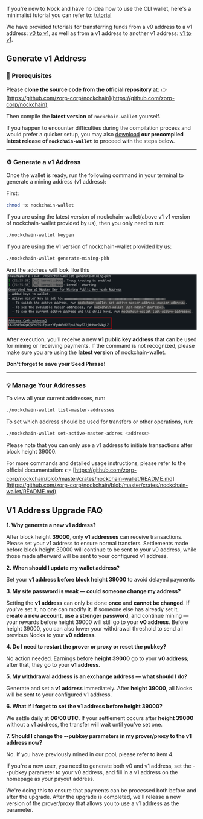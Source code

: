 
If you're new to Nock and have no idea how to use the CLI wallet, here's a minimalist tutorial you can refer to: [tutorial](./cli-wallet.md)

We have provided tutorials for transferring funds from a v0 address to a v1 address: [v0 to v1](./v0-v1.md), as well as from a v1 address to another v1 address: [v1 to v1](./v1-v1.md).


## Generate v1 Address

### 🧩 Prerequisites

Please **clone the source code from the official repository** at:
👉 [https://github.com/zorp-corp/nockchain](https://github.com/zorp-corp/nockchain)

Then compile the **latest version** of `nockchain-wallet` yourself.

If you happen to encounter difficulties during the compilation process and would prefer a quicker setup, you may also [download](https://github.com/GoldenMinerNetwork/nockchain-wallet/releases) **our precompiled latest release of `nockchain-wallet`** to proceed with the steps below.

---

### ⚙️ Generate a v1 Address

Once the wallet is ready, run the following command in your terminal to generate a mining address (v1 address):

First:
```bash
chmod +x nockchain-wallet
```

If you are using the latest version of nockchain-wallet(above v1 v1 version of nockchain-wallet provided by us), then you only need to run:
```bash
./nockchain-wallet keygen
```

If you are using the v1 version of nockchain-wallet provided by us:
```bash
./nockchain-wallet generate-mining-pkh
```

And the address will look like this
![v1-address](./v1-address.png)

After execution, you'll receive a new **v1 public key address** that can be used for mining or receiving payments.
If the command is not recognized, please make sure you are using the **latest version** of nockchain-wallet.

**Don't forget to save your Seed Phrase!**

---

### 💡 Manage Your Addresses

To view all your current addresses, run:

```bash
./nockchain-wallet list-master-addresses
```

To set which address should be used for transfers or other operations, run:

```bash
./nockchain-wallet set-active-master-addres <address>
```

Please note that you can only use a v1 address to initiate transactions after block height 39000.

For more commands and detailed usage instructions, please refer to the official documentation:
👉 [https://github.com/zorp-corp/nockchain/blob/master/crates/nockchain-wallet/README.md](https://github.com/zorp-corp/nockchain/blob/master/crates/nockchain-wallet/README.md)



## V1 Address Upgrade FAQ
**1. Why generate a new v1 address?**

After block height **39000**, only **v1 addresses** can receive transactions. Please set your v1 address to ensure normal transfers.
Settlements made before block height 39000 will continue to be sent to your v0 address, while those made afterward will be sent to your configured v1 address.

**2. When should I update my wallet address?**

Set your **v1 address before block height 39000** to avoid delayed payments

**3. My site password is weak — could someone change my address?**

Setting the **v1 address** can only be done **once** and **cannot be changed**.
If you've set it, no one can modify it.
If someone else has already set it, **create a new account**, **use a stronger password**, and continue mining — your rewards before height 39000 will still go to your **v0 address**.
Before height 39000, you can also lower your withdrawal threshold to send all previous Nocks to your **v0 address**.

**4. Do I need to restart the prover or proxy or reset the pubkey?**

No action needed.
Earnings before **height 39000** go to your **v0 address**; after that, they go to your **v1 address**.

**5. My withdrawal address is an exchange address — what should I do?**

Generate and set a **v1 address** immediately. After **height 39000**, all Nocks will be sent to your configured v1 address.

**6. What if I forget to set the v1 address before height 39000?**

We settle daily at **06:00 UTC**. If your settlement occurs after **height 39000** without a v1 address, the transfer will wait until you've set one.

**7. Should I change the --pubkey parameters in my prover/proxy to the v1 address now?**

No. If you have previously mined in our pool, please refer to item 4.

If you're a new user, you need to generate both v0 and v1 address, set the --pubkey parameter to your v0 address, and fill in a v1 address on the homepage as your payout address.

We're doing this to ensure that payments can be processed both before and after the upgrade. After the upgrade is completed, we'll release a new version of the prover/proxy that allows you to use a v1 address as the parameter.


